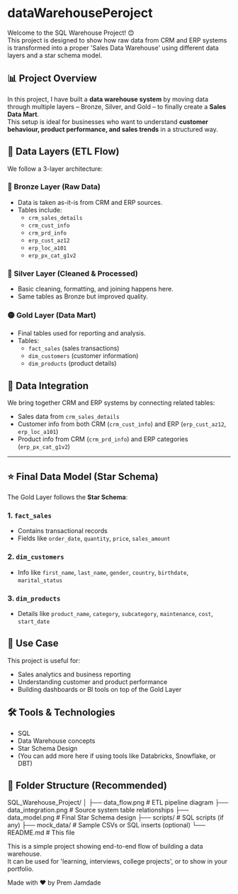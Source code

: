 # dataWarehousePeroject
Welcome to the SQL Warehouse Project! 😊  
This project is designed to show how raw data from CRM and ERP systems is transformed into a proper 'Sales Data Warehouse' using different data layers and a star schema model.

## 📊 Project Overview

In this project, I have built a **data warehouse system** by moving data through multiple layers – Bronze, Silver, and Gold – to finally create a **Sales Data Mart**.  
This setup is ideal for businesses who want to understand **customer behaviour, product performance, and sales trends** in a structured way.

## 🧱 Data Layers (ETL Flow)

We follow a 
3-layer architecture:

### 🔸 Bronze Layer (Raw Data)
- Data is taken as-it-is from CRM and ERP sources.
- Tables include:
  - `crm_sales_details`
  - `crm_cust_info`
  - `crm_prd_info`
  - `erp_cust_az12`
  - `erp_loc_a101`
  - `erp_px_cat_g1v2`

### 🔹 Silver Layer (Cleaned & Processed)
- Basic cleaning, formatting, and joining happens here.
- Same tables as Bronze but improved quality.

### 🟡 Gold Layer (Data Mart)
- Final tables used for reporting and analysis.
- Tables:
  - `fact_sales` (sales transactions)
  - `dim_customers` (customer information)
  - `dim_products` (product details)

## 🔗 Data Integration

We bring together CRM and ERP systems by connecting related tables:

- Sales data from `crm_sales_details`
- Customer info from both CRM (`crm_cust_info`) and ERP (`erp_cust_az12`, `erp_loc_a101`)
- Product info from CRM (`crm_prd_info`) and ERP categories (`erp_px_cat_g1v2`)

---

## ⭐ Final Data Model (Star Schema)

The Gold Layer follows the **Star Schema**:

### 1. `fact_sales`
- Contains transactional records
- Fields like `order_date`, `quantity`, `price`, `sales_amount`

### 2. `dim_customers`
- Info like `first_name`, `last_name`, `gender`, `country`, `birthdate`, `marital_status`

### 3. `dim_products`
- Details like `product_name`, `category`, `subcategory`, `maintenance`, `cost`, `start_date`


## 🎯 Use Case

This project is useful for:
- Sales analytics and business reporting
- Understanding customer and product performance
- Building dashboards or BI tools on top of the Gold Layer

## 🛠️ Tools & Technologies

- SQL
- Data Warehouse concepts
- Star Schema Design
- (You can add more here if using tools like Databricks, Snowflake, or DBT)

## 📁 Folder Structure (Recommended)

SQL_Warehouse_Project/
│
├── data_flow.png # ETL pipeline diagram
├── data_integration.png # Source system table relationships
├── data_model.png # Final Star Schema design
├── scripts/ # SQL scripts (if any)
├── mock_data/ # Sample CSVs or SQL inserts (optional)
└── README.md # This file


This is a simple project showing end-to-end flow of building a data warehouse.  
It can be used for 'learning, interviews, college projects', or to show in your portfolio.

Made with ❤️ by Prem Jamdade
